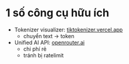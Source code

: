 # 1 số công cụ hữu ích

- Tokenizer visualizer: [tiktokenizer.vercel.app](https://tiktokenizer.vercel.app/)
    - chuyển text → token
- Unified AI API: [openrouter.ai](https://openrouter.ai/)
    - chi phí rẻ
    - tránh bị ratelimit